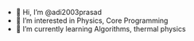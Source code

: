 - 👋 Hi, I’m @adi2003prasad
- 👀 I’m interested in Physics, Core Programming 
- 🌱 I’m currently learning Algorithms, thermal physics

<!---
adi2003prasad/adi2003prasad is a ✨ special ✨ repository because its `README.md` (this file) appears on your GitHub profile.
You can click the Preview link to take a look at your changes.
--->
